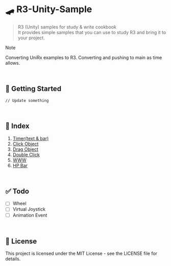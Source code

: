 # 🛹 R3-Unity-Sample
> R3 (Unity) samples for study & write cookbook  
> It provides simple samples that you can use to study R3 and bring it to your project.

> [!NOTE]
> Converting UniRx examples to R3. Converting and pushing to main as time allows.

<br>

## 🚀 Getting Started
```shell
// Update something
```
<br>

## 📖 Index
1. [Timer(text & bar)](https://github.com/rlatkdgus500/UniRx-Sample/tree/master/Assets/01.%20Timer)
2. [Click Object](https://github.com/rlatkdgus500/UniRx-Sample/tree/master/Assets/02.%20ClickObject)
3. [Drag Object](https://github.com/rlatkdgus500/UniRx-Sample/tree/master/Assets/03.%20DragObject)
4. [Double Click](https://github.com/rlatkdgus500/UniRx-Sample/tree/master/Assets/04.%20DoubleClick)
5. [WWW](https://github.com/rlatkdgus500/UniRx-Sample/tree/master/Assets/05.%20WWW)
6. [HP Bar](https://github.com/rlatkdgus500/UniRx-Sample/tree/master/Assets/06.%20HP%20Bar)

<br>

## ✅ Todo
- [ ] Wheel
- [ ] Virtual Joystick
- [ ] Animation Event

<br>

## 📝 License
This project is licensed under the MIT License - see the LICENSE file for details.
